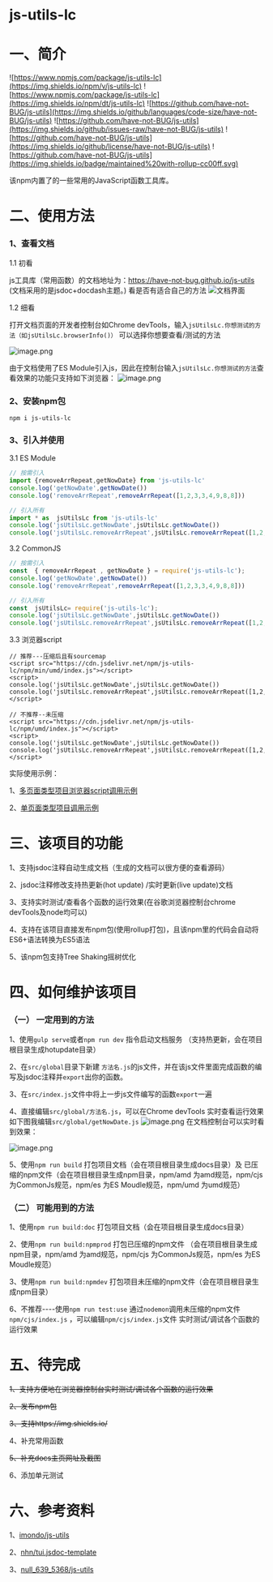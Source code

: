 # js-utils-lc

# 一、简介
![https://www.npmjs.com/package/js-utils-lc](https://img.shields.io/npm/v/js-utils-lc)
![https://www.npmjs.com/package/js-utils-lc](https://img.shields.io/npm/dt/js-utils-lc)
![https://github.com/have-not-BUG/js-utils](https://img.shields.io/github/languages/code-size/have-not-BUG/js-utils)
![https://github.com/have-not-BUG/js-utils](https://img.shields.io/github/issues-raw/have-not-BUG/js-utils)
![https://github.com/have-not-BUG/js-utils](https://img.shields.io/github/license/have-not-BUG/js-utils)
![https://github.com/have-not-BUG/js-utils](https://img.shields.io/badge/maintained%20with-rollup-cc00ff.svg)





该npm内置了的一些常用的JavaScript函数工具库。




# 二、使用方法

### 1、查看文档

1.1 初看
 
js工具库（常用函数）的文档地址为：https://have-not-bug.github.io/js-utils
(文档采用的是jsdoc+docdash主题。)
看是否有适合自己的方法
![文档界面](https://publicimage-1251317493.file.myqcloud.com/reportBug/202107191818355815.png)

1.2 细看

打开文档页面的开发者控制台如Chrome devTools，输入`jsUtilsLc.你想测试的方法（如jsUtilsLc.browserInfo()）` 可以选择你想要查看/测试的方法

![image.png](https://upload-images.jianshu.io/upload_images/2166980-35f72466526c3e99.png?imageMogr2/auto-orient/strip%7CimageView2/2/w/1240)


由于文档使用了ES Module引入js，因此在控制台输入`jsUtilsLc.你想测试的方法`查看效果的功能只支持如下浏览器：
![image.png](https://upload-images.jianshu.io/upload_images/2166980-c1554642963d5195.png?imageMogr2/auto-orient/strip%7CimageView2/2/w/1240)


###  2、安装npm包

`npm i js-utils-lc`

### 3、引入并使用

3.1 ES Module

```javascript
// 按需引入
import {removeArrRepeat,getNowDate} from 'js-utils-lc'
console.log('getNowDate',getNowDate())
console.log('removeArrRepeat',removeArrRepeat([1,2,3,3,4,9,8,8]))

// 引入所有
import * as  jsUtilsLc from 'js-utils-lc'
console.log('jsUtilsLc.getNowDate',jsUtilsLc.getNowDate())
console.log('jsUtilsLc.removeArrRepeat',jsUtilsLc.removeArrRepeat([1,2,3,3,4,9,8,8]))


```

3.2 CommonJS


```javascript
// 按需引入
const  { removeArrRepeat , getNowDate } = require('js-utils-lc');
console.log('getNowDate',getNowDate())
console.log('removeArrRepeat',removeArrRepeat([1,2,3,3,4,9,8,8]))

// 引入所有
const  jsUtilsLc= require('js-utils-lc');
console.log('jsUtilsLc.getNowDate',jsUtilsLc.getNowDate())
console.log('jsUtilsLc.removeArrRepeat',jsUtilsLc.removeArrRepeat([1,2,3,3,4,9,8,8]))


```


3.3 浏览器script
```
// 推荐---压缩后且有sourcemap
<script src="https://cdn.jsdelivr.net/npm/js-utils-lc/npm/min/umd/index.js"></script>
<script>
console.log('jsUtilsLc.getNowDate',jsUtilsLc.getNowDate())
console.log('jsUtilsLc.removeArrRepeat',jsUtilsLc.removeArrRepeat([1,2,3,3,4,9,8,8]))
</script>

```

```
// 不推荐--未压缩
<script src="https://cdn.jsdelivr.net/npm/js-utils-lc/npm/umd/index.js"></script>
<script>
console.log('jsUtilsLc.getNowDate',jsUtilsLc.getNowDate())
console.log('jsUtilsLc.removeArrRepeat',jsUtilsLc.removeArrRepeat([1,2,3,3,4,9,8,8]))
</script>

```
实际使用示例：

1、[多页面类型项目浏览器script调用示例](https://codesandbox.io/s/jolly-easley-2gde8?file=/index.html)

2、[单页面类型项目调用示例](https://codesandbox.io/s/silly-star-glq9d?file=/src/main.js)

# 三、该项目的功能
1、支持jsdoc注释自动生成文档（生成的文档可以很方便的查看源码）

2、jsdoc注释修改支持热更新(hot update) /实时更新(live update)文档

3、支持实时测试/查看各个函数的运行效果(在谷歌浏览器控制台chrome devTools及node均可以)

4、支持在该项目直接发布npm包(使用rollup打包)，且该npm里的代码会自动将ES6+语法转换为ES5语法

5、该npm包支持Tree Shaking摇树优化


# 四、如何维护该项目

### （一） 一定用到的方法
1、使用`gulp serve`或者`npm run dev` 指令启动文档服务 （支持热更新，会在项目根目录生成hotupdate目录）

2、在`src/global`目录下新建 `方法名.js`的js文件，并在该js文件里面完成函数的编写及jsdoc注释并`export`出你的函数。

3、在`src/index.js`文件中将上一步js文件编写的函数`export`一遍

4、直接编辑`src/global/方法名.js`，可以在Chrome devTools 实时查看运行效果
如下图我编辑`src/global/getNowDate.js`
![image.png](https://upload-images.jianshu.io/upload_images/2166980-525d749643559406.png?imageMogr2/auto-orient/strip%7CimageView2/2/w/1240)
在文档控制台可以实时看到效果：

![image.png](https://upload-images.jianshu.io/upload_images/2166980-b4bd762365aa6ef6.png?imageMogr2/auto-orient/strip%7CimageView2/2/w/1240)

5、使用`npm run build` 打包项目文档（会在项目根目录生成docs目录）及 已压缩的npm文件（会在项目根目录生成npm目录，npm/amd 为amd规范，npm/cjs 为CommonJs规范，npm/es 为ES Moudle规范，npm/umd 为umd规范）



### （二） 可能用到的方法
1、使用`npm run build:doc` 打包项目文档（会在项目根目录生成docs目录）

2、使用`npm run build:npmprod` 打包已压缩的npm文件 （会在项目根目录生成npm目录，npm/amd 为amd规范，npm/cjs 为CommonJs规范，npm/es 为ES Moudle规范）

3、使用`npm run build:npmdev` 打包项目未压缩的npm文件（会在项目根目录生成npm目录）




6、不推荐----使用`npm run test:use` 通过`nodemon`调用未压缩的npm文件 `npm/cjs/index.js` ，可以编辑`npm/cjs/index.js`文件 实时测试/调试各个函数的运行效果






# 五、待完成
~~1、支持方便地在浏览器控制台实时测试/调试各个函数的运行效果~~

~~2、发布npm包~~

~~3、支持https://img.shields.io/~~

4、补充常用函数

~~5、补充docs主页网址及截图~~

6、添加单元测试

# 六、参考资料
1、[imondo/js-utils](https://github.com/imondo/js-utils) 
 
2、[nhn/tui.jsdoc-template](https://github.com/nhn/tui.jsdoc-template) 
 
3、[null_639_5368/js-utils](https://gitee.com/null_639_5368/js-utils)



